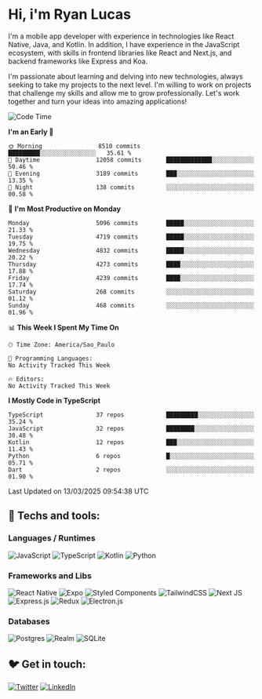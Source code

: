 # Hi, i'm Ryan Lucas

I'm a mobile app developer with experience in technologies like React Native, Java, and Kotlin.
In addition, I have experience in the JavaScript ecosystem, with skills in frontend libraries like React and Next.js, and backend frameworks like Express and Koa.

I'm passionate about learning and delving into new technologies, always seeking to take my projects to the next level. I'm willing to work on projects that challenge my skills and allow me to grow professionally. Let's work together and turn your ideas into amazing applications!


<!--START_SECTION:waka-->
![Code Time](http://img.shields.io/badge/Code%20Time-1%2C212%20hrs%2055%20mins-blue)

**I'm an Early 🐤** 

```text
🌞 Morning                8510 commits        █████████░░░░░░░░░░░░░░░░   35.61 % 
🌆 Daytime                12058 commits       █████████████░░░░░░░░░░░░   50.46 % 
🌃 Evening                3189 commits        ███░░░░░░░░░░░░░░░░░░░░░░   13.35 % 
🌙 Night                  138 commits         ░░░░░░░░░░░░░░░░░░░░░░░░░   00.58 % 
```
📅 **I'm Most Productive on Monday** 

```text
Monday                   5096 commits        █████░░░░░░░░░░░░░░░░░░░░   21.33 % 
Tuesday                  4719 commits        █████░░░░░░░░░░░░░░░░░░░░   19.75 % 
Wednesday                4832 commits        █████░░░░░░░░░░░░░░░░░░░░   20.22 % 
Thursday                 4273 commits        ████░░░░░░░░░░░░░░░░░░░░░   17.88 % 
Friday                   4239 commits        ████░░░░░░░░░░░░░░░░░░░░░   17.74 % 
Saturday                 268 commits         ░░░░░░░░░░░░░░░░░░░░░░░░░   01.12 % 
Sunday                   468 commits         ░░░░░░░░░░░░░░░░░░░░░░░░░   01.96 % 
```


📊 **This Week I Spent My Time On** 

```text
🕑︎ Time Zone: America/Sao_Paulo

💬 Programming Languages: 
No Activity Tracked This Week

🔥 Editors: 
No Activity Tracked This Week
```

**I Mostly Code in TypeScript** 

```text
TypeScript               37 repos            █████████░░░░░░░░░░░░░░░░   35.24 % 
JavaScript               32 repos            ████████░░░░░░░░░░░░░░░░░   30.48 % 
Kotlin                   12 repos            ███░░░░░░░░░░░░░░░░░░░░░░   11.43 % 
Python                   6 repos             █░░░░░░░░░░░░░░░░░░░░░░░░   05.71 % 
Dart                     2 repos             ░░░░░░░░░░░░░░░░░░░░░░░░░   01.90 % 
```




 Last Updated on 13/03/2025 09:54:38 UTC
<!--END_SECTION:waka-->

## 🔧 Techs and tools: 

### Languages / Runtimes
![JavaScript](https://img.shields.io/badge/javascript-%23323330.svg?style=for-the-badge&logo=javascript&logoColor=%23F7DF1E)
![TypeScript](https://img.shields.io/badge/typescript-%23007ACC.svg?style=for-the-badge&logo=typescript&logoColor=white)
![Kotlin](https://img.shields.io/badge/kotlin-%230095D5.svg?style=for-the-badge&logo=kotlin&logoColor=white) ![Python](https://img.shields.io/badge/python-3670A0?style=for-the-badge&logo=python&logoColor=ffdd54)

### Frameworks and Libs
![React Native](https://img.shields.io/badge/react_native-%2320232a.svg?style=for-the-badge&logo=react&logoColor=%2361DAFB)
![Expo](https://img.shields.io/badge/expo-1C1E24?style=for-the-badge&logo=expo&logoColor=#D04A37)
![Styled Components](https://img.shields.io/badge/styled--components-DB7093?style=for-the-badge&logo=styled-components&logoColor=white)
![TailwindCSS](https://img.shields.io/badge/tailwindcss-%2338B2AC.svg?style=for-the-badge&logo=tailwind-css&logoColor=white)
![Next JS](https://img.shields.io/badge/Next-black?style=for-the-badge&logo=next.js&logoColor=white)
![Express.js](https://img.shields.io/badge/express.js-%23404d59.svg?style=for-the-badge&logo=express&logoColor=%2361DAFB)
![Redux](https://img.shields.io/badge/redux-%23593d88.svg?style=for-the-badge&logo=redux&logoColor=white)
![Electron.js](https://img.shields.io/badge/Electron-191970?style=for-the-badge&logo=Electron&logoColor=white)

### Databases
![Postgres](https://img.shields.io/badge/postgres-%23316192.svg?style=for-the-badge&logo=postgresql&logoColor=white)
![Realm](https://img.shields.io/badge/Realm-39477F?style=for-the-badge&logo=realm&logoColor=white)
![SQLite](https://img.shields.io/badge/sqlite-%2307405e.svg?style=for-the-badge&logo=sqlite&logoColor=white)

## 🐦 Get in touch:

[![Twitter](https://img.shields.io/badge/Twitter-%231DA1F2.svg?style=for-the-badge&logo=Twitter&logoColor=white)](https://twitter.com/ryangst_)
[![LinkedIn](https://img.shields.io/badge/linkedin-%230077B5.svg?style=for-the-badge&logo=linkedin&logoColor=white)](https://www.linkedin.com/in/ryan-lucas-machado/)
